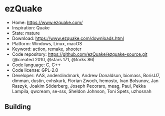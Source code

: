 # ezQuake

- Home: https://www.ezquake.com/
- Inspiration: Quake
- State: mature
- Download: https://www.ezquake.com/downloads.html
- Platform: Windows, Linux, macOS
- Keyword: action, remake, shooter
- Code repository: https://github.com/ezQuake/ezquake-source.git (@created 2010, @stars 171, @forks 86)
- Code language: C, C++
- Code license: GPL-2.0
- Developer: AAS, anderslindmark, Andrew Donaldson, biomass, BorisU7, dimman, dustin, evhskurk, Florian Zwoch, hemostx, Ivan Bolsunov, Jan Raszyk, Joakim Söderberg, Joseph Pecoraro, meag, Paul, Pekka Lampila, qwcream, se-sss, Sheldon Johnson, Toni Spets, uzhosnah

## Building
